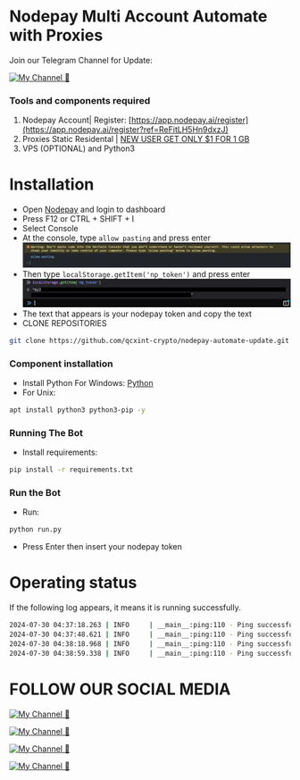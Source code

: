 # Nodepay Multi Account Automate with Proxies
Join our Telegram Channel for Update:

[![My Channel 🥰](https://img.shields.io/badge/ANAKMUDABISAKAYA_%7C_Subscribe-0088CC?style=for-the-badge&logo=telegram&logoColor=white)](https://t.me/anakmudabisakaya_airdrop)
### Tools and components required
1. Nodepay Account| Register: [https://app.nodepay.ai/register](https://app.nodepay.ai/register?ref=ReFitLH5Hn9dxzJ)
2. Proxies Static Residental | [NEW USER GET ONLY $1 FOR 1 GB](https://proxyscrape.com/?ref=zwfmmtc)
3. VPS (OPTIONAL) and Python3
# Installation
- Open [Nodepay](https://app.nodepay.ai/register?ref=ReFitLH5Hn9dxzJ) and login to dashboard
- Press F12 or CTRL + SHIFT + I
- Select Console
- At the console, type ```allow pasting``` and press enter
![0001](https://github.com/im-hanzou/getgrass_bot/blob/main/pasting.JPG)
- Then type ``localStorage.getItem('np_token')`` and press enter
![0002](https://github.com/im-hanzou/getgrass_bot/blob/main/nodepaytoken.png)
- The text that appears is your nodepay token and copy the text
- CLONE REPOSITORIES
```bash
git clone https://github.com/qcxint-crypto/nodepay-automate-update.git
```
### Component installation
- Install Python For Windows: [Python](https://www.python.org/ftp/python/3.13.0/python-3.13.0-amd64.exe)
- For Unix:
```bash
apt install python3 python3-pip -y
```

### Running The Bot
- Install requirements: 
```bash
pip install -r requirements.txt
```
### Run the Bot
- Run:
```bash
python run.py
```
- Press Enter then insert your nodepay token
# Operating status
If the following log appears, it means it is running successfully.
```bash
2024-07-30 04:37:18.263 | INFO     | __main__:ping:110 - Ping successful: {'success': True, 'code': 0, 'msg': 'Success', 'data': {'ip_score': 88}}
2024-07-30 04:37:48.621 | INFO     | __main__:ping:110 - Ping successful: {'success': True, 'code': 0, 'msg': 'Success', 'data': {'ip_score': 90}}
2024-07-30 04:38:18.968 | INFO     | __main__:ping:110 - Ping successful: {'success': True, 'code': 0, 'msg': 'Success', 'data': {'ip_score': 94}}
2024-07-30 04:38:59.338 | INFO     | __main__:ping:110 - Ping successful: {'success': True, 'code': 0, 'msg': 'Success', 'data': {'ip_score': 98}}
```

# FOLLOW OUR SOCIAL MEDIA

[![My Channel 🥰](https://img.shields.io/badge/ANAKMUDABISAKAYA_%7C_Subscribe-0088CC?style=for-the-badge&logo=telegram&logoColor=white)](https://t.me/anakmudabisakaya_airdrop)

[![My Channel 🥰](https://img.shields.io/badge/ANAKMUDABISAKAYA_%7C_SUBCRIBE-C4302B?style=for-the-badge&logo=youtube&logoColor=white)](https://www.youtube.com/@anakmudabisakaya)

[![My Channel 🥰](https://img.shields.io/badge/ANAKMUDABISAKAYA_%7C_FOLLOW-000000?style=for-the-badge&logo=tiktok&logoColor=white)](https://www.tiktok.com/@anakmudabisakaya)

[![My Channel 🥰](https://img.shields.io/badge/ANAKMUDABISAKAYA_%7C_FOLLOW-000000?style=for-the-badge&logo=x&logoColor=white)](https://x.com/anakmudabsakaya)

